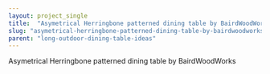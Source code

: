 ```yaml
---
layout: project_single
title:  "Asymetrical Herringbone patterned dining table by BairdWoodWorks"
slug: "asymetrical-herringbone-patterned-dining-table-by-bairdwoodworks"
parent: "long-outdoor-dining-table-ideas"
---
```

Asymetrical Herringbone patterned dining table by BairdWoodWorks